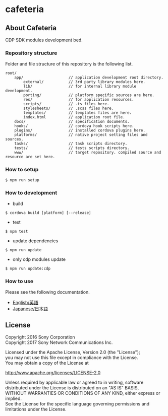 ﻿# cafeteria

## About Cafeteria

CDP SDK modules development bed.


### Repository structure

Folder and file structure of this repository is the following list.

    root/
        app/                    // application development root directory.
            external/           // 3rd party library modules here.
            lib/                // for internal library module development.
            porting/            // platform specific sources are here.
            res/                // for application resources.
            scripts/            // .ts files here.
            stylesheets/        // .scss files here.
            templates/          // templates files are here.
            index.html          // application root file.
        docs/                   // specification documents.
        hooks/                  // cordova hook scripts here.
        plugins/                // installed cordova plugins here.
        platforms/              // native project setting files and sources.
        tasks/                  // task scripts directory.
        tests/                  // tests scripts directory.
        www/                    // target repository. compiled source and resource are set here.


### How to setup

    $ npm run setup

### How to development

* build

```
$ cordova build [platform] [--release]
```

* test

```
$ npm test
```


* update dependencies

```
$ npm run update
```


* only cdp modules update

```
$ npm run update:cdp
```


### How to use

Please see the following documentation.

- [English/英語](docs/en)
- [Japanese/日本語](docs/ja)


## License

Copyright 2016 Sony Corporation  
Copyright 2017 Sony Network Communications Inc.  

Licensed under the Apache License, Version 2.0 (the "License");  
you may not use this file except in compliance with the License.  
You may obtain a copy of the License at

   http://www.apache.org/licenses/LICENSE-2.0

Unless required by applicable law or agreed to in writing, software  
distributed under the License is distributed on an "AS IS" BASIS,  
WITHOUT WARRANTIES OR CONDITIONS OF ANY KIND, either express or implied.  
See the License for the specific language governing permissions and  
limitations under the License.
